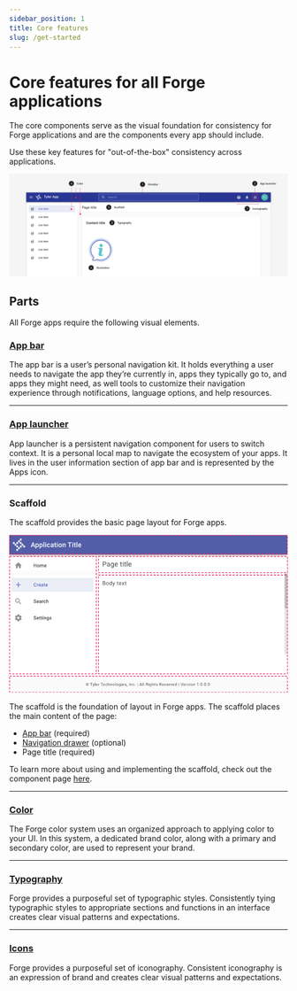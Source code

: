 ```yaml
---
sidebar_position: 1
title: Core features
slug: /get-started
---
```


# Core features for all Forge applications

The core components serve as the visual foundation for consistency for Forge applications and are the components every app should include.

Use these key features for "out-of-the-box" consistency across applications.

<ImageBlock fullWidth={true} padded={false}>

![Image of the core components as demonstrated in a Forge app.](./images/core-components-diagram.png)

</ImageBlock>

## Parts

All Forge apps require the following visual elements.

### [App bar](/components/app-bar/app-bar)

The app bar is a user’s personal navigation kit. It holds everything a user needs to navigate the app they’re currently in, apps they typically go to, and apps they might need, as well tools to customize their navigation experience through notifications, language options, and help resources.

---

### [App launcher](/components/app-bar/app-launcher)

App launcher is a persistent navigation component for users to switch context. It is a personal local map to navigate the ecosystem of your apps. It lives in the user information section of app bar and is represented by the Apps icon.

---

### Scaffold

The scaffold provides the basic page layout for Forge apps.

<ImageBlock>

![Image of the scaffold overlaid on a default Forge app page layout.](./images/scaffold-layout.png)

</ImageBlock>

The scaffold is the foundation of layout in Forge apps. The scaffold places the main content of the page:

- [App bar](/components/app-bar/app-bar) (required)
- [Navigation drawer](/components/navigation/navigation-drawer) (optional)
- Page title (required)

To learn more about using and implementing the scaffold, check out the component page [here](/components/layouts/scaffold).


---

### [Color](/styles/color)

The Forge color system uses an organized approach to applying color to your UI. In this system, a dedicated brand color, along with a primary and secondary color, are used to represent your brand.

---

### [Typography](/styles/typography)

Forge provides a purposeful set of typographic styles. Consistently tying typographic styles to appropriate sections and functions in an interface creates clear visual patterns and expectations.

---

### [Icons](/assets/icon-library/)

Forge provides a purposeful set of iconography. Consistent iconography is an expression of brand and creates clear visual patterns and expectations.